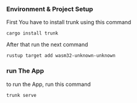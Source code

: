 ### Environment & Project Setup

First You have to install trunk using this command
```
cargo install trunk
```
After that run the next command
```
rustup target add wasm32-unknown-unknown
```
### run The App

to run the App, run this command 
```
trunk serve
```
